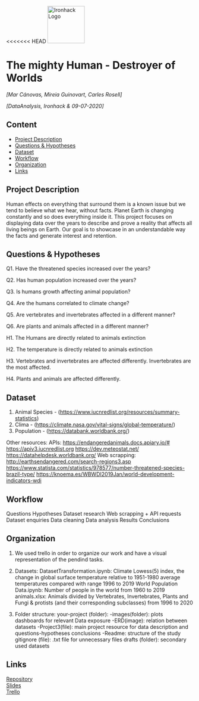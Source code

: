 <<<<<<< HEAD
<img src="https://bit.ly/2VnXWr2" alt="Ironhack Logo" width="100"/>

# The mighty Human - Destroyer of Worlds
*[Mar Cánovas, Mireia Guinovart, Carles Rosell]*

*[DataAnalysis, Ironhack & 09-07-2020]*

## Content
- [Project Description](#project-description)
- [Questions & Hypotheses](#questions-hypotheses)
- [Dataset](#dataset)
- [Workflow](#workflow)
- [Organization](#organization)
- [Links](#links)

## Project Description
Human effects on everything that surround them is a known issue but we tend to believe what we hear, without facts.
Planet Earth is changing constantly and so does everything inside it.
This project focuses on displaying data over the years to describe and prove a reality that affects all living beings on Earth.
Our goal is to showcase in an understandable way the facts and generate interest and retention.

## Questions & Hypotheses
Q1. Have the threatened species increased over the years?

Q2. Has human population increased over the years?

Q3. Is humans growth affecting animal population?

Q4. Are the humans correlated to climate change?

Q5. Are vertebrates and invertebrates affected in a different manner?

Q6. Are plants and animals affected in a different manner?


H1. The Humans are directly related to animals extinction

H2. The temperature is directly related to animals extinction

H3. Vertebrates and invertebrates are affected differently. Invertebrates are the most affected.

H4. Plants and animals are affected differently.

## Dataset
1. Animal Species - (https://www.iucnredlist.org/resources/summary-statistics)
2. Clima - (https://climate.nasa.gov/vital-signs/global-temperature/)
3. Population - (https://databank.worldbank.org/)

Other resources:
APIs:
https://endangeredanimals.docs.apiary.io/#
https://apiv3.iucnredlist.org
https://dev.meteostat.net/
https://datahelpdesk.worldbank.org/
Web scrapping:
http://earthsendangered.com/search-regions3.asp
https://www.statista.com/statistics/978577/number-threatened-species-brazil-type/
https://knoema.es/WBWDI2019Jan/world-development-indicators-wdi

## Workflow
Questions
Hypotheses
Dataset research
Web scrapping + API requests
Dataset enquiries
Data cleaning
Data analysis
Results
Conclusions

## Organization

1. We used trello in order to organize our work and have a visual representation of the pendind tasks.

2. Datasets:
DatasetTransformation.ipynb:
 Climate Lowess(5) index, the change in global surface temperature relative to 1951-1980 average temperatures compared with range 1996 to 2019
World Population Data.ipynb:
 Number of people in the world from 1960 to 2019
animals.xlsx:
 Animals divided by Vertebrates, Invertebrates, Plants and Fungi & protists (and their corresponding subclasses) from 1996 to 2020
 
3. Folder structure:
your-project (folder):
	-images(folder): plots dashboards for relevant Data exposure
	-ERD(image): relation between datasets
	-Project3(file): main project resource for data description and questions-hypotheses conclusions
	-Readme: structure of the study
gitignore (file):
	.txt file for unnecessary files
drafts (folder): 
	secondary used datasets

## Links
[Repository](https://github.com/MarCanovas/Project-Week-3-Data-Thieves.git)  
[Slides](https://docs.google.com/presentation/d/1QSKYigACbWaYPUXfEvjud0S_tJ4xdA-ADxUupz5ZdyI/edit?usp=sharing)  
[Trello](https://trello.com/b/TEH9u75K/projectweek3datathieves)  
